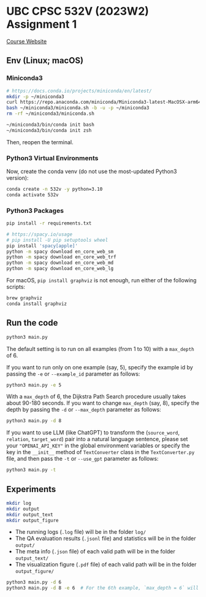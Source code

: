 # UBC CPSC 532V (2023W2) Assignment 1

[Course Website](https://www.cs.ubc.ca/~vshwartz/courses/CPSC532V-22/index.html)

## Env (Linux; macOS)

### Miniconda3

```bash
# https://docs.conda.io/projects/miniconda/en/latest/
mkdir -p ~/miniconda3
curl https://repo.anaconda.com/miniconda/Miniconda3-latest-MacOSX-arm64.sh -o ~/miniconda3/miniconda.sh
bash ~/miniconda3/miniconda.sh -b -u -p ~/miniconda3
rm -rf ~/miniconda3/miniconda.sh

~/miniconda3/bin/conda init bash
~/miniconda3/bin/conda init zsh
```

Then, reopen the terminal.

### Python3 Virtual Environments

Now, create the conda venv (do not use the most-updated Python3 version):

```bash
conda create -n 532v -y python=3.10
conda activate 532v
```

### Python3 Packages

```bash
pip install -r requirements.txt
```

```bash
# https://spacy.io/usage
# pip install -U pip setuptools wheel
pip install 'spacy[apple]'
python -m spacy download en_core_web_sm
python -m spacy download en_core_web_trf
python -m spacy download en_core_web_md
python -m spacy download en_core_web_lg
```

For macOS, `pip install graphviz` is not enough, run either of the following scripts:

```bash
brew graphviz
conda install graphviz
```

## Run the code

```bash
python3 main.py
```

The default setting is to run on all examples (from 1 to 10) with a `max_depth` of 6.

If you want to run only on one example (say, 5), 
specify the example id by passing the `-e` or `--example_id` parameter as follows:

```bash
python3 main.py -e 5
```

With a `max_depth` of 6, the Dijkstra Path Search procedure usually takes about 90-180 seconds.
If you want to change `max_depth` (say, 8), 
specify the depth by passing the `-d` or `--max_depth` parameter as follows:

```bash
python3 main.py -d 8
```

If you want to use LLM (like ChatGPT) to transform the (`source_word`, `relation`, `target_word`) pair into
a natural language sentence, please set your `"OPENAI_API_KEY"` in the global environment variables or
specify the key in the `__init__` method of `TextConverter` class in the `TextConverter.py` file,
and then pass the `-t` or `--use_gpt` parameter as follows:

```bash
python3 main.py -t
```

## Experiments

```bash
mkdir log
mkdir output
mkdir output_text
mkdir output_figure
```

- The running logs (`.log` file) will be in the folder `log/`
- The QA evaluation results (`.jsonl` file) and statistics will be in the folder `output/`
- The meta info (`.json` file) of each valid path will be in the folder `output_text/`
- The visualization figure (`.pdf` file) of each valid path will be in the folder `output_figure/`

```bash
python3 main.py -d 6
python3 main.py -d 8 -e 6  # For the 6th example, `max_depth = 6` will result in no valid path for any choice.
```
